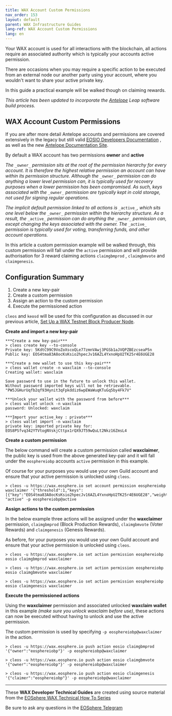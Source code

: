 ```yaml
---
title: WAX Account Custom Permissions
nav_order: 153
layout: default
parent: WAX Infrastructure Guides
lang-ref: WAX Account Custom Permissions
lang: en
---
```


Your WAX account is used for all interactions with the blockchain, all actions require an associated authority which is typically your accounts active permission.

There are occasions when you may require a specific action to be executed from an external node our another party using your account, where you wouldn't want to share your active private key.

In this guide a practical example will be walked though on claiming rewards.

_This article has been updated to incorporate the_ [_Antelope_](https://antelope.io/) _Leap software build process._

## WAX Account Custom Permissions

If you are after more detail Antelope accounts and permissions are covered extensively in the legacy but still valid  [EOSIO Developers Documentation](https://developers.eos.io/welcome/v2.0/protocol-guides/accounts_and_permissions)  , as well as the new [Antelope Documentation Site](https://docs.eosnetwork.com/docs/latest/protocol/accounts_and_permissions).

By default a WAX account has two permissions  **owner**  and  **active**

_The_ `_owner_` _permission sits at the root of the permission hierarchy for every account. It is therefore the highest relative permission an account can have within its permission structure. Although the_ `_owner_` _permission can do anything a lower level permission can, it is typically used for recovery purposes when a lower permission has been compromised. As such, keys associated with the_ `_owner_` _permission are typically kept in cold storage, not used for signing regular operations._

_The implicit default permission linked to all actions is_ `_active_`_, which sits one level below the_ `_owner_` _permission within the hierarchy structure. As a result, the_ `_active_` _permission can do anything the_ `_owner_` _permission can, except changing the keys associated with the owner. The_ `_active_` _permission is typically used for voting, transferring funds, and other account operations._

In this article a custom permission example will be walked through, this custom permission will fall under the  `active`  permission and will provide authorisation for 3 reward claiming actions  `claimgbmprod`  ,  `claimgbmvote`  and  `claimgenesis`.

## Configuration Summary

1.  Create a new key-pair
2.  Create a custom permission
3.  Assign an action to the custom permission
4.  Execute the permissioned action

`cleos`  and  `keosd`  will be used for this configuration as discussed in our previous article,  [Set Up a WAX Testnet Block Producer Node](https://medium.com/eosphere/wax-technical-how-to-3-78d358c46146).


**Create and import a new key-pair**

```
***Create a new key-pair***
> cleos create key --to-console  
Private key: 5KdtC99C9VoZoXscoQLe77zmnVAwj3PGSb1aJVQPZBEzcseaP5n  
Public key: EOS4tma83A8ocKsKsio2hpecJv16AZL4YxnoHpU2TK25r4E6UGE28

***Create a new wallet to use this key-pair***
> cleos wallet create -n waxclaim --to-console  
Creating wallet: waxclaim

Save password to use in the future to unlock this wallet.  
Without password imported keys will not be retrievable.  
"PW5JGHurUqfb2qf93Hynit3qFpkddiz6wpEWaWuqKTuGq5by4Fk7V"

***Unlock your wallet with the password from before***
> cleos wallet unlock -n waxclaim  
password: Unlocked: waxclaim

***Import your active_key : private***
> cleos wallet import -n waxclaim  
private key: imported private key for: EOS8PSfvq342YTVtogNVskjCttpx1rQX9JT59wQuLt2Nkz16ZmsL4
```

**Create a custom permission**

The below command will create a custom permission called  **waxclaimer**, the public key is used from the above generated key-pair and it will fall under the  `eosphereiobp`  accounts  `active`  permission in this example.

Of course for your purposes you would use your own Guild account and ensure that your active permission is unlocked using  `cleos`.

```
> cleos -u https://wax.eosphere.io set account permission eosphereiobp waxclaimer '{"threshold":1,"keys":[{"key":"EOS4tma83A8ocKsKsio2hpecJv16AZL4YxnoHpU2TK25r4E6UGE28","weight":1}]}' "active" -p eosphereiobp@active
```

**Assign actions to the custom permission**

In the below example three actions will be assigned under the  **waxclaimer**  permission,  `claimgbmprod`  (Block Production Rewards),  `claimgbmvote`  (Voter Rewards) and  `claimgenesis`  (Genesis Rewards).

As before, for your purposes you would use your own Guild account and ensure that your active permission is unlocked using  `cleos`.

```
> cleos -u https://wax.eosphere.io set action permission eosphereiobp eosio claimgbmprod waxclaimer

> cleos -u https://wax.eosphere.io set action permission eosphereiobp eosio claimgbmvote waxclaimer

> cleos -u https://wax.eosphere.io set action permission eosphereiobp eosio claimgenesis waxclaimer
```

**Execute the permissioned actions**

Using the  **waxclaimer** permission  and associated unlocked  **waxclaim wallet**  in this example  _(make sure you unlock waxclaim before use)_, these actions can now be executed without having to unlock and use the active permission.

The custom permission is used by specifying  `-p eosphereiobp@waxclaimer`  in the action.

```
> cleos -u https://wax.eosphere.io push action eosio claimgbmprod '{"owner":"eosphereiobp"}' -p eosphereiobp@waxclaimer

> cleos -u https://wax.eosphere.io push action eosio claimgbmvote '{"owner":"eosphereiobp"}' -p eosphereiobp@waxclaimer

> cleos -u https://wax.eosphere.io push action eosio claimgenesis '{"claimer":"eosphereiobp"}' -p eosphereiobp@waxclaimer
```

---

These **WAX Developer Technical Guides** are created using source material from the [EOSphere WAX Technical How To Series](https://medium.com/eosphere/wax-technical-how-to/home)

Be sure to ask any questions in the  [EOSphere Telegram](https://t.me/eosphere_io)
